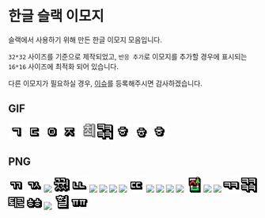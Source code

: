# 한글 슬랙 이모지

슬랙에서 사용하기 위해 만든 한글 이모지 모음입니다.

`32*32` 사이즈를 기준으로 제작되었고, `반응 추가`로 이모지를 추가할 경우에 표시되는 `16*16` 사이즈에 최적화 되어 있습니다.

다른 이모지가 필요하실 경우, [이슈](https://github.com/raycon/slack-emoji/issues)를 등록해주시면 감사하겠습니다.

## GIF

![](gif/감사합니다.gif)
![](gif/대박.gif)
![](gif/알겠습니다.gif)
![](gif/잠시만요.gif)
![](gif/최고.gif)
![](gif/ㅋㅋㅋㅋ.gif)
![](gif/확인중입니다.gif)
![](gif/힘내세요.gif)
![](gif/해피뉴이어.gif)

## PNG

![](png/ㄱㄱ.png)
![](png/ㄱㅅ.png)
![](png/굿!.png)
![](png/굿굿!.png)
![](png/ㄴㄴ.png)
![](png/네!.png)
![](png/네.png)
![](png/넵!.png)
![](png/넵.png)
![](png/ㄷㄷ.png)
![](png/밥.png)
![](png/오!.png)
![](png/오~.png)
![](png/완.png)
![](png/집_크리스마스.png)
![](png/집.png)
![](png/ㅋ.png)
![](png/ㅋㅋ.png)
![](png/ㅋㅋㅋㅋ.png)
![](png/퇴근.png)
![](png/ㅎㅎ.png)
![](png/헉!.png)
![](png/헐.png)
![](png/ㅠㅠ.png)
